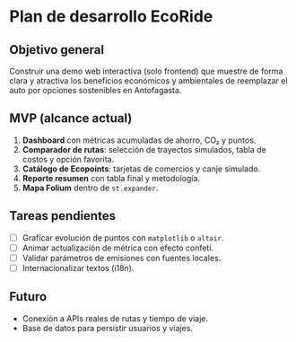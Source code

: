 # Plan de desarrollo EcoRide

## Objetivo general
Construir una demo web interactiva (solo frontend) que muestre de forma clara y atractiva los beneficios económicos y ambientales de reemplazar el auto por opciones sostenibles en Antofagasta.

## MVP (alcance actual)
1. **Dashboard** con métricas acumuladas de ahorro, CO₂ y puntos.
2. **Comparador de rutas**: selección de trayectos simulados, tabla de costos y opción favorita.
3. **Catálogo de Ecopoints**: tarjetas de comercios y canje simulado.
4. **Reporte resumen** con tabla final y metodología.
5. **Mapa Folium** dentro de `st.expander`.

## Tareas pendientes
- [ ] Graficar evolución de puntos con `matplotlib` o `altair`.
- [ ] Animar actualización de métrica con efecto confeti.
- [ ] Validar parámetros de emisiones con fuentes locales.
- [ ] Internacionalizar textos (i18n).

## Futuro
- Conexión a APIs reales de rutas y tiempo de viaje.
- Base de datos para persistir usuarios y viajes.
